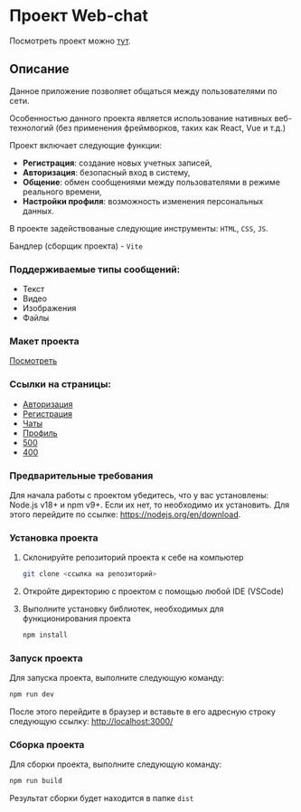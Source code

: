 # Проект Web-chat

Посмотреть проект можно [тут](https://sparkly-medovik-682ad3.netlify.app/pages/home/).

## Описание

Данное приложение позволяет общаться между пользователями по сети.

Особенностью данного проекта является использование нативных веб-технологий (без применения фреймворков, таких как React, Vue и т.д.) 

Проект включает следующие функции:

- **Регистрация**: создание новых учетных записей,
- **Авторизация**: безопасный вход в систему,
- **Общение**: обмен сообщениями между пользователями в режиме реального времени,
- **Настройки профиля**: возможность изменения персональных данных.

В проекте задействованые следующие инструменты: `HTML`, `CSS`, `JS`.

Бандлер (сборщик проекта) - `Vite`

### Поддерживаемые типы сообщений:

- Текст
- Видео
- Изображения
- Файлы

### Макет проекта

[Посмотреть](https://www.figma.com/design/VRmM6xDAG698NbWL5iFhxn/Web-chat?m=auto&t=B1ucMkjVNivoHqeY-6)

### Ссылки на страницы:

- [Авторизация](https://sparkly-medovik-682ad3.netlify.app/pages/sign-in/)
- [Регистрация](https://sparkly-medovik-682ad3.netlify.app/pages/sign-up/)
- [Чаты](https://sparkly-medovik-682ad3.netlify.app/pages/home/)
- [Профиль](https://sparkly-medovik-682ad3.netlify.app/pages/profile/)
- [500](https://sparkly-medovik-682ad3.netlify.app/pages/500/)
- [400](https://sparkly-medovik-682ad3.netlify.app/pages/404/)

### Предварительные требования

Для начала работы с проектом убедитесь, что у вас установлены: Node.js v18+ и npm v9+.
Если их нет, то необходимо их установить. Для этого перейдите по ссылке: https://nodejs.org/en/download.

### Установка проекта

1. Склонируйте репозиторий проекта к себе на компьютер
   ```bash
   git clone <ссылка на репозиторий>
   ```
2. Откройте директорию с проектом с помощью любой IDE (VSCode)

3. Выполните установку библиотек, необходимых для функционирования проекта
   ```bash
   npm install
   ```

### Запуск проекта

Для запуска проекта, выполните следующую команду:

```bash
npm run dev
```

После этого перейдите в браузер и вставьте в его адресную строку следующую ссылку: [http://localhost:3000/](http://localhost:3000/)

### Сборка проекта

Для сборки проекта, выполните следующую команду:

```bash
npm run build
```

Результат сборки будет находится в папке `dist`
